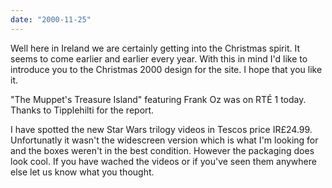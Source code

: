 ```yaml
---
date: "2000-11-25"
---
```


Well here in Ireland we are certainly getting into the Christmas spirit. It seems to come earlier and earlier every year. With this in mind I'd like to introduce you to the Christmas 2000 design for the site. I hope that you like it.

"The Muppet's Treasure Island" featuring Frank Oz was on RTÉ 1 today. Thanks to Tipplehilti for the report.

I have spotted the new Star Wars trilogy videos in Tescos price IR£24.99. Unfortunatly it wasn't the widescreen version which is what I'm looking for and the boxes weren't in the best condition. However the packaging does look cool. If you have wached the videos or if you've seen them anywhere else let us know what you thought.
